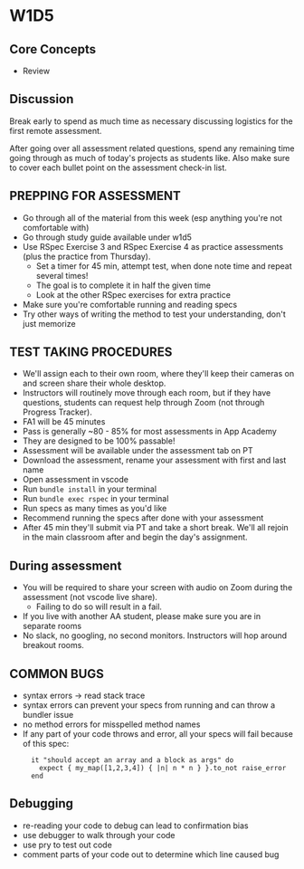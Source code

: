 # W1D5

## Core Concepts

- Review

## Discussion

Break early to spend as much time as necessary discussing logistics for the first remote assessment. 

After going over all assessment related questions, spend any remaining time going through as much of today's projects as students like. Also make sure to cover each bullet point on the assessment check-in list.

<!-- Only if 50+ students: Since Zoom supports at most 50 breakout rooms, students will split into groups depending on pod so that each can have their own room on the assessment. Students should confirm on Progress Tracker which pod they are in and await a link in the Slack channel on Monday morning.  -->


## PREPPING FOR ASSESSMENT
* Go through all of the material from this week (esp anything you're not comfortable with)
* Go through study guide available under w1d5
* Use RSpec Exercise 3 and RSpec Exercise 4 as practice assessments (plus the practice from Thursday). 
  * Set a timer for 45 min, attempt test, when done note time and repeat several times!
  * The goal is to complete it in half the given time
  * Look at the other RSpec exercises for extra practice
* Make sure you're comfortable running and reading specs
* Try other ways of writing the method to test your understanding, don't just memorize

## TEST TAKING PROCEDURES
* We'll assign each to their own room, where they'll keep their cameras on and screen share their whole desktop.
* Instructors will routinely move through each room, but if they have questions, students can request help through Zoom (not through Progress Tracker).
* FA1 will be 45 minutes
* Pass is generally ~80 - 85% for most assessments in App Academy
* They are designed to be 100% passable!
* Assessment will be available under the assessment tab on PT
* Download the assessment, rename your assessment with first and last name
* Open assessment in vscode
* Run `bundle install` in your terminal
* Run `bundle exec rspec` in your terminal
* Run specs as many times as you'd like
* Recommend running the specs after done with your assessment
* After 45 min they'll submit via PT and take a short break. We'll all rejoin in the main classroom after and begin the day's assignment.

## During assessment
* You will be required to share your screen with audio on Zoom during the assessment (not vscode live share). 
  * Failing to do so will result in a fail.
* If you live with another AA student, please make sure you are in separate rooms
* No slack, no googling, no second monitors. Instructors will hop around breakout rooms.

## COMMON BUGS
* syntax errors -> read stack trace
* syntax errors can prevent your specs from running and can throw a bundler issue
* no method errors for misspelled method names
* If any part of your code throws and error, all your specs will fail because of this spec:
  ```
    it "should accept an array and a block as args" do
      expect { my_map([1,2,3,4]) { |n| n * n } }.to_not raise_error
    end
  ```

## Debugging
* re-reading your code to debug can lead to confirmation bias
* use debugger to walk through your code
* use pry to test out code
* comment parts of your code out to determine which line caused bug